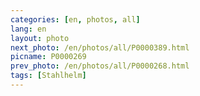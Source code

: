 ```yaml
---
categories: [en, photos, all]
lang: en
layout: photo
next_photo: /en/photos/all/P0000389.html
picname: P0000269
prev_photo: /en/photos/all/P0000268.html
tags: [Stahlhelm]
---
```

